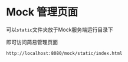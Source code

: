 # Mock 管理页面

可以`static`文件夹放于Mock服务端运行目录下

即可访问简易管理页面

```text
http://localhost:8080/mock/static/index.html
```